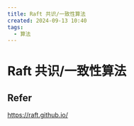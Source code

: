 ```yaml
---
title: Raft 共识/一致性算法
created: 2024-09-13 10:40
tags:
  - 算法
---
```


<!-- markdownlint-disable MD025 -->

# Raft 共识/一致性算法

## Refer

<https://raft.github.io/>
